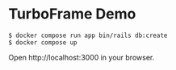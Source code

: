 # TurboFrame Demo

```
$ docker compose run app bin/rails db:create
$ docker compose up
```

Open http://localhost:3000 in your browser.
